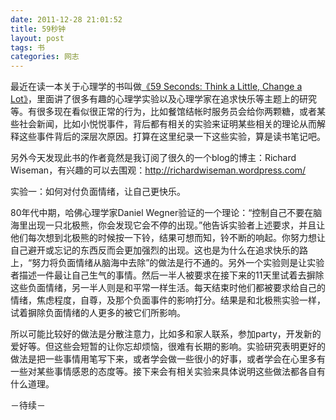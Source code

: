 ```yaml
---
date: 2011-12-28 21:01:52
title: 59秒钟
layout: post
tags: 书
categories: 网志
---
```

最近在读一本关于心理学的书叫做[《59 Seconds: Think a Little, Change a Lot》](http://amzn.com/0307273407)，里面讲了很多有趣的心理学实验以及心理学家在追求快乐等主题上的研究等。有很多现在看似很正常的行为，比如餐馆结帐时服务员会给你两颗糖，或者某些社会新闻，比如小悦悦事件，背后都有相关的实验来证明某些相关的理论从而解释这些事件背后的深层次原因。打算在这里纪录一下这些实验，算是读书笔记吧。

另外今天发现此书的作者竟然是我订阅了很久的一个blog的博主：Richard Wiseman，有兴趣的可以去围观：<a href="http://richardwiseman.wordpress.com/">http://richardwiseman.wordpress.com/</a>

实验一：如何对付负面情绪，让自己更快乐。

80年代中期，哈佛心理学家Daniel Wegner验证的一个理论：“控制自己不要在脑海里出现一只北极熊，你会发现它会不停的出现。”他告诉实验者上述要求，并且让他们每次想到北极熊的时候按一下铃，结果可想而知，铃不断的响起。你努力想让自己避开或忘记的东西反而会更加强烈的出现。这也是为什么在追求快乐的路上，“努力将负面情绪从脑海中去除”的做法是行不通的。另外一个实验则是让实验者描述一件最让自己生气的事情。然后一半人被要求在接下来的11天里试着去摒除这些负面情绪，另一半人则是和平常一样生活。每天结束时他们都被要求给自己的情绪，焦虑程度，自尊，及那个负面事件的影响打分。结果是和北极熊实验一样，试着摒除负面情绪的人更多的被它们所影响。

所以可能比较好的做法是分散注意力，比如多和家人联系，参加party，开发新的爱好等。但这些会短暂的让你忘却烦恼，很难有长期的影响。实验研究表明更好的做法是把一些事情用笔写下来，或者学会做一些很小的好事，或者学会在心里多有一些对某些事情感恩的态度等。接下来会有相关实验来具体说明这些做法都各自有什么道理。

－待续－
